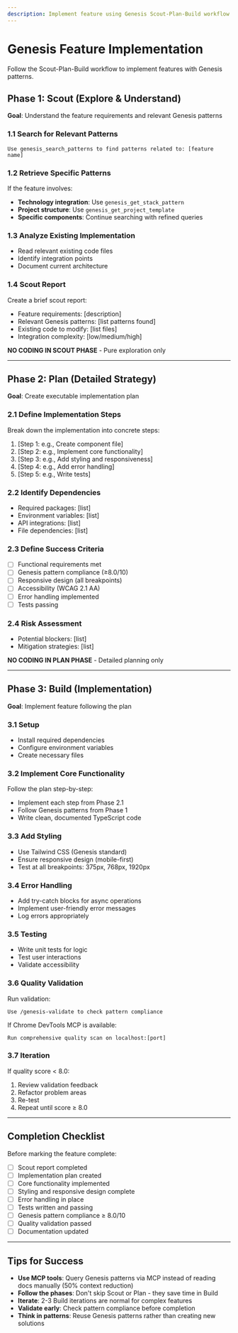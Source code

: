 ```yaml
---
description: Implement feature using Genesis Scout-Plan-Build workflow
---
```


# Genesis Feature Implementation

Follow the Scout-Plan-Build workflow to implement features with Genesis patterns.

## Phase 1: Scout (Explore & Understand)

**Goal**: Understand the feature requirements and relevant Genesis patterns

### 1.1 Search for Relevant Patterns
```
Use genesis_search_patterns to find patterns related to: [feature name]
```

### 1.2 Retrieve Specific Patterns
If the feature involves:
- **Technology integration**: Use `genesis_get_stack_pattern`
- **Project structure**: Use `genesis_get_project_template`
- **Specific components**: Continue searching with refined queries

### 1.3 Analyze Existing Implementation
- Read relevant existing code files
- Identify integration points
- Document current architecture

### 1.4 Scout Report
Create a brief scout report:
- Feature requirements: [description]
- Relevant Genesis patterns: [list patterns found]
- Existing code to modify: [list files]
- Integration complexity: [low/medium/high]

**NO CODING IN SCOUT PHASE** - Pure exploration only

---

## Phase 2: Plan (Detailed Strategy)

**Goal**: Create executable implementation plan

### 2.1 Define Implementation Steps
Break down the implementation into concrete steps:
1. [Step 1: e.g., Create component file]
2. [Step 2: e.g., Implement core functionality]
3. [Step 3: e.g., Add styling and responsiveness]
4. [Step 4: e.g., Add error handling]
5. [Step 5: e.g., Write tests]

### 2.2 Identify Dependencies
- Required packages: [list]
- Environment variables: [list]
- API integrations: [list]
- File dependencies: [list]

### 2.3 Define Success Criteria
- [ ] Functional requirements met
- [ ] Genesis pattern compliance (≥8.0/10)
- [ ] Responsive design (all breakpoints)
- [ ] Accessibility (WCAG 2.1 AA)
- [ ] Error handling implemented
- [ ] Tests passing

### 2.4 Risk Assessment
- Potential blockers: [list]
- Mitigation strategies: [list]

**NO CODING IN PLAN PHASE** - Detailed planning only

---

## Phase 3: Build (Implementation)

**Goal**: Implement feature following the plan

### 3.1 Setup
- Install required dependencies
- Configure environment variables
- Create necessary files

### 3.2 Implement Core Functionality
Follow the plan step-by-step:
- Implement each step from Phase 2.1
- Follow Genesis patterns from Phase 1
- Write clean, documented TypeScript code

### 3.3 Add Styling
- Use Tailwind CSS (Genesis standard)
- Ensure responsive design (mobile-first)
- Test at all breakpoints: 375px, 768px, 1920px

### 3.4 Error Handling
- Add try-catch blocks for async operations
- Implement user-friendly error messages
- Log errors appropriately

### 3.5 Testing
- Write unit tests for logic
- Test user interactions
- Validate accessibility

### 3.6 Quality Validation
Run validation:
```
Use /genesis-validate to check pattern compliance
```

If Chrome DevTools MCP is available:
```
Run comprehensive quality scan on localhost:[port]
```

### 3.7 Iteration
If quality score < 8.0:
1. Review validation feedback
2. Refactor problem areas
3. Re-test
4. Repeat until score ≥ 8.0

---

## Completion Checklist

Before marking the feature complete:

- [ ] Scout report completed
- [ ] Implementation plan created
- [ ] Core functionality implemented
- [ ] Styling and responsive design complete
- [ ] Error handling in place
- [ ] Tests written and passing
- [ ] Genesis pattern compliance ≥ 8.0/10
- [ ] Quality validation passed
- [ ] Documentation updated

---

## Tips for Success

- **Use MCP tools**: Query Genesis patterns via MCP instead of reading docs manually (50% context reduction)
- **Follow the phases**: Don't skip Scout or Plan - they save time in Build
- **Iterate**: 2-3 Build iterations are normal for complex features
- **Validate early**: Check pattern compliance before completion
- **Think in patterns**: Reuse Genesis patterns rather than creating new solutions
